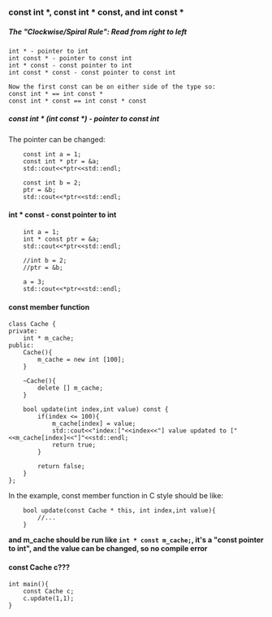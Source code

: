### const int \*, const int \* const, and int const \*

##### The "Clockwise/Spiral Rule": Read from right to left

```
int * - pointer to int
int const * - pointer to const int
int * const - const pointer to int
int const * const - const pointer to const int

Now the first const can be on either side of the type so:
const int * == int const *
const int * const == int const * const
```

##### const int \* \(int const \*\) - pointer to const int

The pointer can be changed:

```
    const int a = 1;
    const int * ptr = &a;
    std::cout<<*ptr<<std::endl;

    const int b = 2;
    ptr = &b;
    std::cout<<*ptr<<std::endl;
```

#### int \* const - const pointer to int

```
    int a = 1;
    int * const ptr = &a;
    std::cout<<*ptr<<std::endl;

    //int b = 2;
    //ptr = &b;

    a = 3;
    std::cout<<*ptr<<std::endl;
```

#### const member function

```
class Cache {
private:
    int * m_cache;
public:
    Cache(){
        m_cache = new int [100];
    }

    ~Cache(){
        delete [] m_cache;
    }

    bool update(int index,int value) const {
        if(index <= 100){
            m_cache[index] = value;
            std::cout<<"index:["<<index<<"] value updated to ["<<m_cache[index]<<"]"<<std::endl;
            return true;
        } 

        return false;
    }
};
```

In the example, const member function in C style should be like:

```
    bool update(const Cache * this, int index,int value){
        //...
    }
```

**and m\_cache should be run like **`int * const m_cache;`**, it's a "const pointer to int", and the value can be changed, so no compile error**

#### const Cache c???

```
int main(){
    const Cache c;
    c.update(1,1);
}
```



